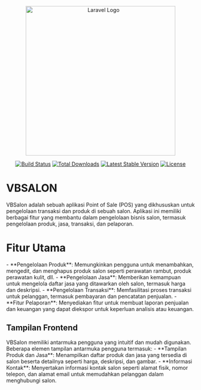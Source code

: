 <p align="center"><a href="https://laravel.com" target="_blank"><img src="https://raw.githubusercontent.com/laravel/art/master/logo-lockup/5%20SVG/2%20CMYK/1%20Full%20Color/laravel-logolockup-cmyk-red.svg" width="400" alt="Laravel Logo"></a></p>

<p align="center">
<a href="https://github.com/laravel/framework/actions"><img src="https://github.com/laravel/framework/workflows/tests/badge.svg" alt="Build Status"></a>
<a href="https://packagist.org/packages/laravel/framework"><img src="https://img.shields.io/packagist/dt/laravel/framework" alt="Total Downloads"></a>
<a href="https://packagist.org/packages/laravel/framework"><img src="https://img.shields.io/packagist/v/laravel/framework" alt="Latest Stable Version"></a>
<a href="https://packagist.org/packages/laravel/framework"><img src="https://img.shields.io/packagist/l/laravel/framework" alt="License"></a>
</p>

VBSALON
=============
<p>VBSalon adalah sebuah aplikasi Point of Sale (POS) yang dikhususkan untuk pengelolaan transaksi dan produk di sebuah salon. Aplikasi ini memiliki berbagai fitur yang membantu dalam pengelolaan bisnis salon, termasuk pengelolaan produk, jasa, transaksi, dan pelaporan.</p>

# Fitur Utama
<p>
    - **Pengelolaan Produk**: Memungkinkan pengguna untuk menambahkan, mengedit, dan menghapus produk salon seperti perawatan rambut, produk perawatan kulit, dll.
    - **Pengelolaan Jasa**: Memberikan kemampuan untuk mengelola daftar jasa yang ditawarkan oleh salon, termasuk harga dan deskripsi.
    - **Pengelolaan Transaksi**: Memfasilitasi proses transaksi untuk pelanggan, termasuk pembayaran dan pencatatan penjualan.
    - **Fitur Pelaporan**: Menyediakan fitur untuk membuat laporan penjualan dan keuangan yang dapat diekspor untuk keperluan analisis atau keuangan.
</p>

## Tampilan Frontend
<p>
    VBSalon memiliki antarmuka pengguna yang intuitif dan mudah digunakan. Beberapa elemen tampilan antarmuka pengguna termasuk:
    - **Tampilan Produk dan Jasa**: Menampilkan daftar produk dan jasa yang tersedia di salon beserta detailnya seperti harga, deskripsi, dan gambar.
    - **Informasi Kontak**: Menyertakan informasi kontak salon seperti alamat fisik, nomor telepon, dan alamat email untuk memudahkan pelanggan dalam menghubungi salon.
</p>

 
